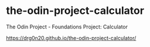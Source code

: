 # the-odin-project-calculator
 The Odin Project - Foundations Project: Calculator

 https://drg0n20.github.io/the-odin-project-calculator/

